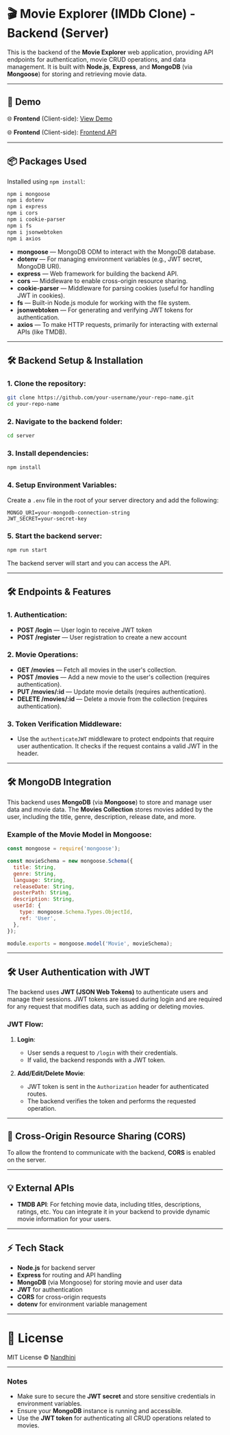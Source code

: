 # 🎬 Movie Explorer (IMDb Clone) - Backend (Server)

This is the backend of the **Movie Explorer** web application, providing API endpoints for authentication, movie CRUD operations, and data management. It is built with **Node.js**, **Express**, and **MongoDB** (via **Mongoose**) for storing and retrieving movie data.

---

## 🚀 Demo

🌐 **Frontend** (Client-side): [View Demo](https://your-frontend-demo-link.com)

🌐 **Frontend** (Client-side): [Frontend API](https://github.com/nandhinigurumoorthyy/IMDb-Clone-Frontend.git)

---

## 📦 Packages Used

Installed using `npm install`:

```bash
npm i mongoose
npm i dotenv
npm i express
npm i cors
npm i cookie-parser
npm i fs
npm i jsonwebtoken
npm i axios
```

* **mongoose** — MongoDB ODM to interact with the MongoDB database.
* **dotenv** — For managing environment variables (e.g., JWT secret, MongoDB URI).
* **express** — Web framework for building the backend API.
* **cors** — Middleware to enable cross-origin resource sharing.
* **cookie-parser** — Middleware for parsing cookies (useful for handling JWT in cookies).
* **fs** — Built-in Node.js module for working with the file system.
* **jsonwebtoken** — For generating and verifying JWT tokens for authentication.
* **axios** — To make HTTP requests, primarily for interacting with external APIs (like TMDB).

---

## 🛠️ Backend Setup & Installation

### 1. **Clone the repository**:

```bash
git clone https://github.com/your-username/your-repo-name.git
cd your-repo-name
```

### 2. **Navigate to the backend folder**:

```bash
cd server
```

### 3. **Install dependencies**:

```bash
npm install
```

### 4. **Setup Environment Variables**:

Create a `.env` file in the root of your server directory and add the following:

```
MONGO_URI=your-mongodb-connection-string
JWT_SECRET=your-secret-key
```

### 5. **Start the backend server**:

```bash
npm run start
```

The backend server will start and you can access the API.

---

## 🛠️ Endpoints & Features

### 1. **Authentication**:

* **POST /login** — User login to receive JWT token
* **POST /register** — User registration to create a new account

### 2. **Movie Operations**:

* **GET /movies** — Fetch all movies in the user's collection.
* **POST /movies** — Add a new movie to the user's collection (requires authentication).
* **PUT /movies/\:id** — Update movie details (requires authentication).
* **DELETE /movies/\:id** — Delete a movie from the collection (requires authentication).

### 3. **Token Verification Middleware**:

* Use the `authenticateJWT` middleware to protect endpoints that require user authentication. It checks if the request contains a valid JWT in the header.

---


## 🛠️ MongoDB Integration

This backend uses **MongoDB** (via **Mongoose**) to store and manage user data and movie data. The **Movies Collection** stores movies added by the user, including the title, genre, description, release date, and more.

### Example of the **Movie Model** in Mongoose:

```js
const mongoose = require('mongoose');

const movieSchema = new mongoose.Schema({
  title: String,
  genre: String,
  language: String,
  releaseDate: String,
  posterPath: String,
  description: String,
  userId: {
    type: mongoose.Schema.Types.ObjectId,
    ref: 'User',
  },
});

module.exports = mongoose.model('Movie', movieSchema);
```

---

## 🛠️ User Authentication with JWT

The backend uses **JWT (JSON Web Tokens)** to authenticate users and manage their sessions. JWT tokens are issued during login and are required for any request that modifies data, such as adding or deleting movies.

### JWT Flow:

1. **Login**:

   * User sends a request to `/login` with their credentials.
   * If valid, the backend responds with a JWT token.

2. **Add/Edit/Delete Movie**:

   * JWT token is sent in the `Authorization` header for authenticated routes.
   * The backend verifies the token and performs the requested operation.

---

## 📱 Cross-Origin Resource Sharing (CORS)

To allow the frontend to communicate with the backend, **CORS** is enabled on the server.

---

## 💡 External APIs

* **TMDB API**: For fetching movie data, including titles, descriptions, ratings, etc. You can integrate it in your backend to provide dynamic movie information for your users.

---

## ⚡ Tech Stack

* **Node.js** for backend server
* **Express** for routing and API handling
* **MongoDB** (via Mongoose) for storing movie and user data
* **JWT** for authentication
* **CORS** for cross-origin requests
* **dotenv** for environment variable management

---

# 📖 License

MIT License © [Nandhini](https://github.com/nandhinigurumoorthyy)

---

### **Notes**

* Make sure to secure the **JWT secret** and store sensitive credentials in environment variables.
* Ensure your **MongoDB** instance is running and accessible.
* Use the **JWT token** for authenticating all CRUD operations related to movies.

